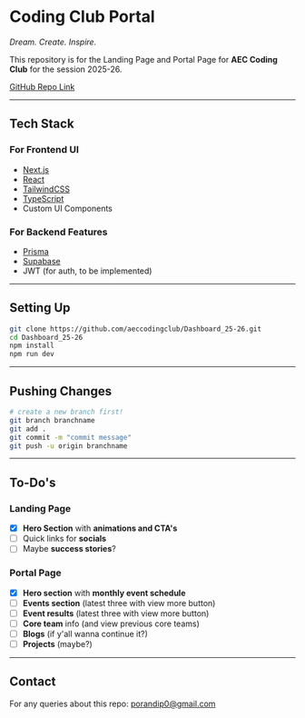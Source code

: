 # Coding Club Portal

*Dream. Create. Inspire.*

This repository is for the Landing Page and Portal Page for **AEC Coding Club** for the session 2025-26.

[GitHub Repo Link](https://github.com/aeccodingclub/Dashboard_25-26)

---

## Tech Stack

### For Frontend UI

- [Next.js](https://nextjs.org/)
- [React](https://react.dev/)
- [TailwindCSS](https://tailwindcss.com/)
- [TypeScript](https://www.typescriptlang.org/)
- Custom UI Components

### For Backend Features

- [Prisma](https://prisma.io/)
- [Supabase](https://supabase.com/)
- JWT (for auth, to be implemented)

---

## Setting Up

```bash
git clone https://github.com/aeccodingclub/Dashboard_25-26.git
cd Dashboard_25-26
npm install
npm run dev
```

---

## Pushing Changes

```bash
# create a new branch first!
git branch branchname
git add .
git commit -m "commit message"
git push -u origin branchname
```

---

## To-Do's

### Landing Page

- [x] **Hero Section** with **animations and CTA's**
- [ ] Quick links for **socials**
- [ ] Maybe **success stories**?

### Portal Page

- [x] **Hero section** with **monthly event schedule**
- [ ] **Events section** (latest three with view more button)
- [ ] **Event results** (latest three with view more button)
- [ ] **Core team** info (and view previous core teams)
- [ ] **Blogs** (if y'all wanna continue it?)
- [ ] **Projects** (maybe?)

---

## Contact

For any queries about this repo: [porandip0@gmail.com](mailto:porandip0@gmail.com)
